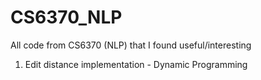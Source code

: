 # CS6370_NLP
All code from CS6370 (NLP) that I found useful/interesting

1. Edit distance implementation - Dynamic Programming
